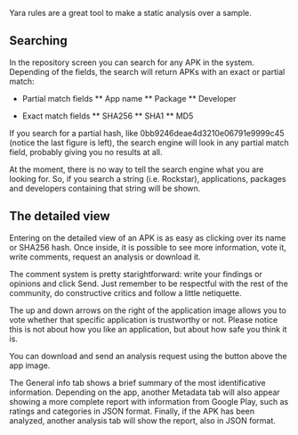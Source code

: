 Yara rules are a great tool to make a static analysis over a sample.

## Searching

In the repository screen you can search for any APK in the system. Depending of the fields, the search will return APKs with an exact or partial match:

* Partial match fields
** App name
** Package
** Developer

* Exact match fields
** SHA256
** SHA1
** MD5

If you search for a partial hash, like 0bb9246deae4d3210e06791e9999c45 (notice the last figure is left), the search engine will look in any partial match field, probably giving you no results at all.

At the moment, there is no way to tell the search engine what you are looking for. So, if you search a string (i.e. Rockstar), applications, packages and developers containing that string will be shown. 

## The detailed view

Entering on the detailed view of an APK is as easy as clicking over its name or SHA256 hash. Once inside, it is possible to see more information, vote it, write comments, request an analysis or download it.

The comment system is pretty starightforward: write your findings or opinions and click Send. Just remember to be respectful with the rest of the community, do constructive critics and follow a little netiquette. 

The up and down arrows on the right of the application image allows you to vote whether that specific application is trustworthy or not. Please notice this is not about how you like an application, but about how safe you think it is. 

You can download and send an analysis request using the button above the app image. 

The General info tab shows a brief summary of the most identificative information. Depending on the app, another Metadata tab will also appear showing a more complete report with information from Google Play, such as ratings and categories in JSON format. Finally, if the APK has been analyzed, another analysis tab will show the report, also in JSON format. 
